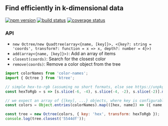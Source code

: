 ## Find efficiently in k-dimensional data

[![npm version][npm-image]][npm-url]
[![build status][travis-image]][travis-url]
[![coverage status][codecov-image]][codecov-url]

### API

- `new Octree/new Quadtree(array<{name, [key]}>, <{key?: string = 'coords', transform?: function = x => x, depth?: number = 4}>)`
- `add(array<{name, [key]}>)`: Add an array of items
- `closest(coords)`: Search for the closest color
- `remove(coords)`: Remove a color object from the tree

```js
import colorNames from 'color-names';
import { Octree } from 'ktree';

// simple hex-to-rgb (assuming no short formats, else see https://unpkg.com/color-tf/hexToRgb.js)
const hexToRgb = s => [s.slice(-6, -4), s.slice(-4, -2), s.slice(-2)].map(x => parseInt(x, 16));

// we expect an array of {[key], ...} objects, where key is configurable
const colors = Object.entries(colorNames).map(([hex, name]) => ({ name, hex }));

const tree = new Octree(colors, { key: 'hex', transform: hexToRgb });
console.log(tree.closest('5544df'));
```

[npm-image]: https://img.shields.io/npm/v/ktree.svg?style=flat-square
[npm-url]: https://www.npmjs.com/package/ktree
[travis-image]: https://img.shields.io/travis/caub/ktree.svg?style=flat-square
[travis-url]: https://travis-ci.org/caub/ktree
[codecov-image]: https://img.shields.io/codecov/c/github/caub/ktree.svg?style=flat-square
[codecov-url]: https://codecov.io/gh/caub/ktree